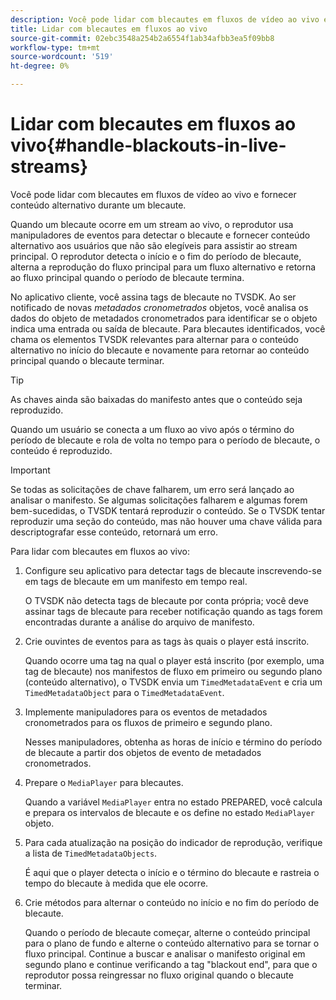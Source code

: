 ```yaml
---
description: Você pode lidar com blecautes em fluxos de vídeo ao vivo e fornecer conteúdo alternativo durante um blecaute.
title: Lidar com blecautes em fluxos ao vivo
source-git-commit: 02ebc3548a254b2a6554f1ab34afbb3ea5f09bb8
workflow-type: tm+mt
source-wordcount: '519'
ht-degree: 0%

---
```


# Lidar com blecautes em fluxos ao vivo{#handle-blackouts-in-live-streams}

Você pode lidar com blecautes em fluxos de vídeo ao vivo e fornecer conteúdo alternativo durante um blecaute.

Quando um blecaute ocorre em um stream ao vivo, o reprodutor usa manipuladores de eventos para detectar o blecaute e fornecer conteúdo alternativo aos usuários que não são elegíveis para assistir ao stream principal. O reprodutor detecta o início e o fim do período de blecaute, alterna a reprodução do fluxo principal para um fluxo alternativo e retorna ao fluxo principal quando o período de blecaute termina.

No aplicativo cliente, você assina tags de blecaute no TVSDK. Ao ser notificado de novas *metadados cronometrados* objetos, você analisa os dados do objeto de metadados cronometrados para identificar se o objeto indica uma entrada ou saída de blecaute. Para blecautes identificados, você chama os elementos TVSDK relevantes para alternar para o conteúdo alternativo no início do blecaute e novamente para retornar ao conteúdo principal quando o blecaute terminar.

>[!TIP]
>
>As chaves ainda são baixadas do manifesto antes que o conteúdo seja reproduzido.

Quando um usuário se conecta a um fluxo ao vivo após o término do período de blecaute e rola de volta no tempo para o período de blecaute, o conteúdo é reproduzido.

>[!IMPORTANT]
>
>Se todas as solicitações de chave falharem, um erro será lançado ao analisar o manifesto. Se algumas solicitações falharem e algumas forem bem-sucedidas, o TVSDK tentará reproduzir o conteúdo. Se o TVSDK tentar reproduzir uma seção do conteúdo, mas não houver uma chave válida para descriptografar esse conteúdo, retornará um erro.

Para lidar com blecautes em fluxos ao vivo:

1. Configure seu aplicativo para detectar tags de blecaute inscrevendo-se em tags de blecaute em um manifesto em tempo real.

   O TVSDK não detecta tags de blecaute por conta própria; você deve assinar tags de blecaute para receber notificação quando as tags forem encontradas durante a análise do arquivo de manifesto.
1. Crie ouvintes de eventos para as tags às quais o player está inscrito.

   Quando ocorre uma tag na qual o player está inscrito (por exemplo, uma tag de blecaute) nos manifestos de fluxo em primeiro ou segundo plano (conteúdo alternativo), o TVSDK envia um `TimedMetadataEvent` e cria um `TimedMetadataObject` para o `TimedMetadataEvent`.
1. Implemente manipuladores para os eventos de metadados cronometrados para os fluxos de primeiro e segundo plano.

   Nesses manipuladores, obtenha as horas de início e término do período de blecaute a partir dos objetos de evento de metadados cronometrados.
1. Prepare o `MediaPlayer` para blecautes.

   Quando a variável `MediaPlayer` entra no estado PREPARED, você calcula e prepara os intervalos de blecaute e os define no estado `MediaPlayer` objeto.

1. Para cada atualização na posição do indicador de reprodução, verifique a lista de `TimedMetadataObjects`.

   É aqui que o player detecta o início e o término do blecaute e rastreia o tempo do blecaute à medida que ele ocorre.

1. Crie métodos para alternar o conteúdo no início e no fim do período de blecaute.

   Quando o período de blecaute começar, alterne o conteúdo principal para o plano de fundo e alterne o conteúdo alternativo para se tornar o fluxo principal. Continue a buscar e analisar o manifesto original em segundo plano e continue verificando a tag &quot;blackout end&quot;, para que o reprodutor possa reingressar no fluxo original quando o blecaute terminar.
